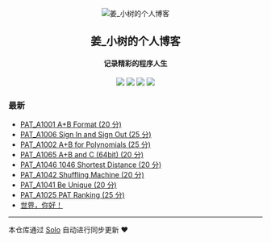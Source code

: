 <p align="center"><img alt="姜_小树的个人博客" src="https://static.b3log.org/images/brand/solo-32.png"></p><h2 align="center">
姜_小树的个人博客
</h2>

<h4 align="center">记录精彩的程序人生</h4>
<p align="center"><a title="姜_小树的个人博客" target="_blank" href="https://github.com/Polaris-Jhb/solo-blog"><img src="https://img.shields.io/github/last-commit/Polaris-Jhb/solo-blog.svg?style=flat-square&color=FF9900"></a>
<a title="GitHub repo size in bytes" target="_blank" href="https://github.com/Polaris-Jhb/solo-blog"><img src="https://img.shields.io/github/repo-size/Polaris-Jhb/solo-blog.svg?style=flat-square"></a>
<a title="Solo Version" target="_blank" href="https://github.com/b3log/solo/releases"><img src="https://img.shields.io/badge/solo-3.6.3-f1e05a.svg?style=flat-square&color=blueviolet"></a>
<a title="Hits" target="_blank" href="https://github.com/b3log/hits"><img src="https://hits.b3log.org/Polaris-Jhb/solo-blog.svg"></a></p>

### 最新

* [PAT_A1001 A+B Format (20 分)](http://cloud-panda.com/articles/2019/08/20/1566298990212.html)
* [PAT_A1006 Sign In and Sign Out (25 分)](http://cloud-panda.com/articles/2019/08/20/1566297915104.html)
* [PAT_A1002 A+B for Polynomials (25 分)](http://cloud-panda.com/articles/2019/08/20/1566297807247.html)
* [PAT_A1065 A+B and C (64bit) (20 分)](http://cloud-panda.com/articles/2019/08/07/1565185667843.html)
* [PAT_A1046 1046 Shortest Distance (20 分)](http://cloud-panda.com/articles/2019/08/07/1565181412140.html)
* [PAT_A1042 Shuffling Machine (20 分)](http://cloud-panda.com/articles/2019/08/07/1565177803154.html)
* [PAT_A1041 Be Unique (20 分)](http://cloud-panda.com/articles/2019/08/07/1565176576538.html)
* [PAT_A1025 PAT Ranking (25 分)](http://cloud-panda.com/articles/2019/08/06/1565095610140.html)
* [世界，你好！](http://cloud-panda.com/hello-solo)



---

本仓库通过 [Solo](https://github.com/b3log/solo) 自动进行同步更新 ❤️ 